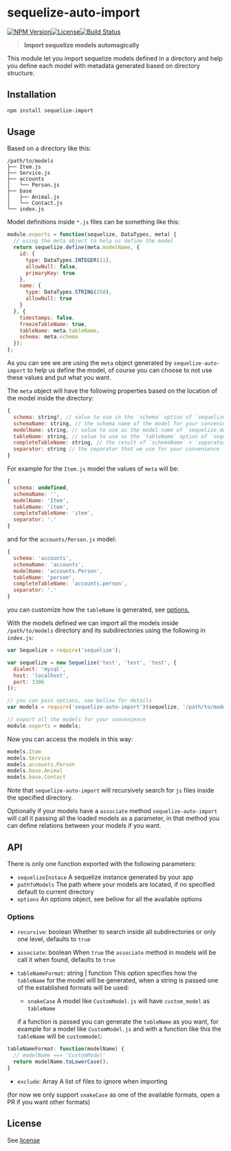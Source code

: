sequelize-auto-import
=====================

[![NPM Version](http://img.shields.io/npm/v/sequelize-auto-import.svg?style=flat-square)](https://npmjs.com/package/sequelize-auto-import)[![License](http://img.shields.io/npm/l/sequelize-auto-import.svg?style=flat-square)](http://opensource.org/licenses/MIT)[![Build Status](https://travis-ci.org/bjrmatos/sequelize-auto-import.png?branch=master)](https://travis-ci.org/bjrmatos/sequelize-auto-import)

> **Import sequelize models automagically**

This module let you import sequelize models defined in a directory and help you define each model with metadata generated based on directory structure.

Installation
------------

```bash
npm install sequelize-import
```

Usage
-----

Based on a directory like this:

```
/path/to/models
├── Item.js
├── Service.js
├── accounts
│   └── Person.js
├── base
│   ├── Animal.js
│   └── Contact.js
└── index.js
```

Model definitions inside `*.js` files can be something like this:

```js
module.exports = function(sequelize, DataTypes, meta) {
  // using the meta object to help us define the model
  return sequelize.define(meta.modelName, {
    id: {
      type: DataTypes.INTEGER(11),
      allowNull: false,
      primaryKey: true
    },
    name: {
      type: DataTypes.STRING(250),
      allowNull: true
    }
  }, {
    timestamps: false,
    freezeTableName: true,
    tableName: meta.tableName,
    schema: meta.schema
  });
};
```

As you can see we are using the `meta` object generated by `sequelize-auto-import` to help us define the model, of course you can choose to not use these values and put what you want.

The `meta` object will have the following properties based on the location of the model inside the directory:

```js
{
  schema: string?, // value to use in the `schema` option of `sequelize.define`
  schemaName: string, // the schema name of the model for your convenience
  modelName: string, // value to use as the model name of `sequelize.define`
  tableName: string, // value to use as the `tableName` option of `sequelize.define`
  completeTableName: string, // the result of `schemaName` + `separator` + `tableName` for your convenience
  separator: string // the separator that we use for your convenience
}
```

For example for the `Item.js` model the values of `meta` will be:

```js
{
  schema: undefined,
  schemaName: '',
  modelName: 'Item',
  tableName: 'item',
  completeTableName: 'item',
  separator: '.'
}
```

and for the `accounts/Person.js` model:

```js
{
  schema: 'accounts',
  schemaName: 'accounts',
  modelName: 'accounts.Person',
  tableName: 'person',
  completeTableName: 'accounts.person',
  separator: '.'
}
```

you can customize how the `tableName` is generated, see [options.](https://github.com/bjrmatos/sequelize-auto-import/#options)

With the models defined we can import all the models inside `/path/to/models` directory and its subdirectories using the following in `index.js`:

```js
var Sequelize = require('sequelize');

var sequelize = new Sequelize('test', 'test', 'test', {
  dialect: 'mysql',
  host: 'localhost',
  port: 3306
});

// you can pass options, see bellow for details
var models = require('sequelize-auto-import')(sequelize, '/path/to/models');

// export all the models for your convenience
module.exports = models;
```

Now you can access the models in this way:

```js
models.Item
models.Service
models.accounts.Person
models.base.Animal
models.base.Contact
```

Note that `sequelize-auto-import` will recursively search for `js` files inside the specified directory.

Optionally if your models have a `associate` method `sequelize-auto-import` will call it passing all the loaded models as a parameter, in that method you can define relations between your models if you want.

API
---

There is only one function exported with the following parameters:

-	`sequelizeInstace` A sequelize instance generated by your app
-	`pathToModels` The path where your models are located, if no specified default to current directory
-	`options` An options object, see bellow for all the available options

### Options

-	`recursive`: boolean Whether to search inside all subdirectories or only one level, defaults to `true`
-	`associate`: boolean When `true` the `associate` method in models will be call it when found, defaults to `true`
-	`tableNameFormat`: string | function This option specifies how the `tableName` for the model will be generated, when a string is passed one of the established formats will be used:

	-	`snakeCase` A model like `CustomModel.js` will have `custom_model` as `tableName`

	if a function is passed you can generate the `tableName` as you want, for example for a model like `CustomModel.js` and with a function like this the `tableName` will be `custommodel`:

```js
tableNameFormat: function(modelName) {
  // modelName === 'CustomModel'
  return modelName.toLowerCase();
}
```

-	`exclude`: Array A list of files to ignore when importing

(for now we only support `snakeCase` as one of the available formats, open a PR if you want other formats)

License
-------

See [license](https://github.com/bjrmatos/electron-html-to/blob/master/LICENSE)
